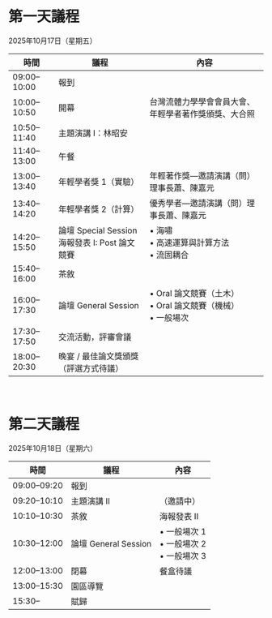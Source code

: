 

# 第一天議程

2025年10月17日（星期五）

| 時間        | 議程 | 內容
| ----------- | -------- |---
| 09:00–10:00 | 報到    |  |                                                          
| 10:00–10:50 | 開幕 | 台灣流體力學學會會員大會、年輕學者著作獎頒獎、大合照     |
| 10:50–11:40 | 主題演講 I：林昭安 | |
| 11:40–13:00 | 午餐 |
| 13:00–13:40 | 年輕學者獎 1（實驗）| 年輕著作獎—邀請演講（問）理事長蕭、陳嘉元 |
| 13:40–14:20 | 年輕學者獎 2（計算）| 優秀學者—邀請演講（問）理事長蕭、陳嘉元 |
| 14:20–15:50 | 論壇 Special Session <br>海報發表 I: Post 論文競賽 | • 海嘯<br>• 高速運算與計算方法<br>• 流固耦合<br>
| 15:40–16:00 | 茶敘
| 16:00–17:30 | 論壇 General Session | • Oral 論文競賽（土木）<br>• Oral 論文競賽（機械）<br>• 一般場次
| 17:30–17:50 | 交流活動，評審會議 |
| 18:00–20:30 | 晚宴 / 最佳論文獎頒獎（評選方式待議） |


<br />

# 第二天議程
2025年10月18日（星期六）

| 時間        | 議程 | 內容
| ----------- | --------|---
| 09:00–09:20 | 報到
| 09:20–10:10 | 主題演講 II |（邀請中）
| 10:10–10:30 | 茶敘 | 海報發表 II 
| 10:30–12:00 | 論壇 General Session | • 一般場次 1<br>• 一般場次 2<br>• 一般場次 3 
| 12:00–13:00 | 閉幕 | 餐盒待議
| 13:00–15:30 | 園區導覽 
| 15:30–      | 賦歸


<style>
          /* 只影響 Markdown 區域的所有表格 --------------------------- */

            /* ============  外框（負責寬度、圓角、陰影、捲軸） ============ */
          #markdown-container table{
            width: auto;                /* 撐到跟外框一樣寬 */
            border-collapse: collapse;  /* 表頭／內容線條連在一起 */
            overflow:auto;
            
            font-family:"Segoe UI",Roboto,"Helvetica Neue",Arial,"Noto Sans",sans-serif;
            font-size:3.5vh;                     /* 16px，可視需要調整 */
            color:#333;
          }

          /* 表頭 ---------------------------------------------------- */
          #markdown-container th{
            font-weight:550;
            font-size:3.5vh;                  /* 稍大一點 */
            padding:2vh 3vh;
            text-align:left;                    /* 日期欄靠左 */
            border-bottom:0.4vh solid rgb(192, 192, 192);    /* 粗底線 */
            background:#fff;                    /* 白底，避免斑馬紋影響 */
          }
          /* 表格內容 ------------------------------------------------ */
          #markdown-container td{
            font-size:3.5vh; 
            padding:2vh 3vh;
            border-bottom:0.2vh solid rgb(192, 192, 192);    /* 細底線 */
            background:#fff;     
            text-align:left; 
          }
            /* 表頭：金額欄改右對齊 */


            /* 最後一列不需要底線 */
            #markdown-container tr:last-child td{
            border-bottom:none;
            }

          /* 表格過寬時的橫向捲軸 ------------------------------------ */
          #markdown-container table{
            display: block;
            overflow-x: auto;            /* 出現 scroll bar → 手機也不會被撐破版 */
            
          }


</style>